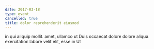 ```yaml
---
date: 2017-03-18
type: event
cancelled: true
title: dolor reprehenderit eiusmod
---
```

in qui aliquip mollit. amet, ullamco ut Duis occaecat dolore dolore aliqua. exercitation labore velit elit, esse in Ut